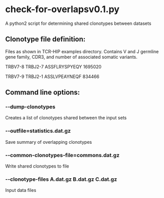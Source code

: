 # check-for-overlapsv0.1.py
A python2 script for determining shared clonotypes between datasets

## Clonotype file definition:
Files as shown in TCR-HIP examples directory. Contains V and J germline gene family, CDR3, and number of associated somatic variants.

TRBV7-8 TRBJ2-7 ASSFLRYSPYEQY 1695020

TRBV7-9 TRBJ2-1 ASSLVPEAYNEQF 834466

## Command line options:
### --dump-clonotypes
Creates a list of clonotypes shared between the input sets

### --outfile=statistics.dat.gz
Save summary of overlapping clonotypes

### --common-clonotypes-file=commons.dat.gz
Write shared clonotypes to file

### --clonotype-files A.dat.gz B.dat.gz C.dat.gz
Input data files
